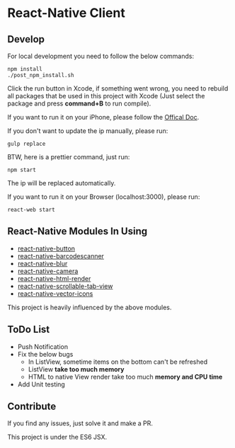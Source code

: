 # React-Native Client

## Develop

For local development you need to follow the below commands:

```
npm install
./post_npm_install.sh
```


Click the run button in Xcode, if something went wrong, you need to rebuild all packages that be used in this project with Xcode (Just select the package and press **command+B** to run compile).

If you want to run it on your iPhone, please follow the [Offical Doc](http://facebook.github.io/react-native/docs/runningondevice.html#content).

If you don't want to update the ip manually, please run:

```
gulp replace
```

BTW, here is a prettier command, just run:

```
npm start
```

The ip will be replaced automatically.

If you want to run it on your Browser (localhost:3000), please run:
```
react-web start
```


## React-Native Modules In Using

* [react-native-button](https://github.com/ide/react-native-button)
* [react-native-barcodescanner](https://github.com/ideacreation/react-native-barcodescanner)
* [react-native-blur](https://github.com/react-native-fellowship/react-native-blur)
* [react-native-camera](https://github.com/lwansbrough/react-native-camera)
* [react-native-html-render](https://github.com/soliury/react-native-html-render)
* [react-native-scrollable-tab-view](https://github.com/brentvatne/react-native-scrollable-tab-view)
* [react-native-vector-icons](https://github.com/oblador/react-native-vector-icons)

This project is heavily influenced by the above modules.

## ToDo List

* Push Notification
* Fix the below bugs
  * In ListView, sometime items on the bottom can't be refreshed
  * ListView **take too much memory**
  * HTML to native View render take too much **memory and CPU time**
* Add Unit testing


## Contribute

If you find any issues, just solve it and make a PR.

This project is under the ES6 JSX.
